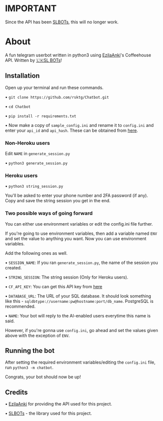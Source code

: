 # IMPORTANT
Since the API has been [SLBOTs](https://t.me/slhitbotofficial), this will no longer work. 

# About
A fun telegram userbot written in python3 using [EzilaAnki](https://github.com/TeamEzila-Ankivector)'s Coffeehouse API.
Written by [🇱🇰SL BOTs](https://t.me/slhitbotofficial)!
## Installation
Open up your terminal and run these commands.

• ```git clone https://github.com/rsktg/Chatbot.git```

• ```cd Chatbot```

• ```pip install -r requirements.txt```

• Now make a copy of ```sample_config.ini``` and rename it to ```config.ini``` and enter your ```api_id``` and ```api_hash```. These can be obtained from [here](https://my.telegram.org).

### Non-Heroku users
Edit ```NAME``` in ```generate_session.py```

• ```python3 generate_session.py```

### Heroku users
• ```python3 string_session.py```

You'll be asked to enter your phone number and 2FA password (if any). Copy and save the string session you get in the end.

### Two possible ways of going forward
You can either use environment variables or edit the config.ini file further.

If you're going to use environment variables, then add a variable named ```ENV``` and set the value to anything you want.
Now you can use environment variables.

Add the following ones as well.

• ```SESSION_NAME```: If you ran ```generate_session.py```, the name of the session you created.

• ```STRING_SESSION```: The string session (Only for Heroku users).

• ```CF_API_KEY```: You can get this API key from [here](https://coffeehouse.intellivoid.net)

• ```DATABASE_URL```: The URL of your SQL database. It should look something like this - ```sqldbtype://username:pw@hostname:port/db_name```.
PostgreSQL is recommended.

• ```NAME```: Your bot will reply to the AI-enabled users everytime this name is said.

However, if you're gonna use ```config.ini```, go ahead and set the values given above with the exception of ```ENV```.

## Running the bot
After setting the required environment variables/editing the ```config.ini``` file, run ```python3 -m chatbot```.

Congrats, your bot should now be up!

## Credits
• [EzilaAnki](https://github.com/TeamEzila-Ankivector) for providing the API used for this project.

• [SLBOTs](https://github.com/slbotofficial11) - the library used for this project.
